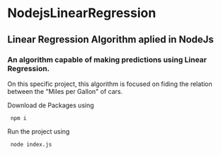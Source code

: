 # NodejsLinearRegression

## Linear Regression Algorithm aplied in NodeJs


### An algorithm capable of making predictions using Linear Regression.
On this specific project, this algorithm is focused on fiding the relation between the "Miles per Gallon" of cars.

Download de Packages using
``` 
 npm i
```

Run the project using

```
 node index.js
```

